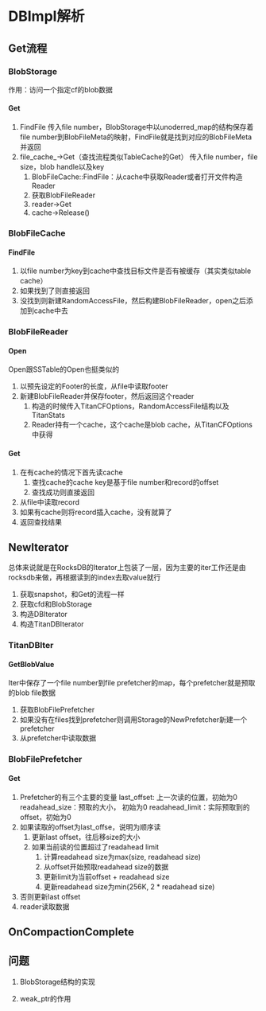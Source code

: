 # DBImpl解析
## Get流程
### BlobStorage
作用：访问一个指定cf的blob数据
#### Get
1. FindFile
传入file number，BlobStorage中以unoderred_map的结构保存着file number到BlobFileMeta的映射，FindFile就是找到对应的BlobFileMeta并返回
2. file_cache_->Get（查找流程类似TableCache的Get）
传入file number，file size，blob handle以及key
    1. BlobFileCache::FindFile：从cache中获取Reader或者打开文件构造Reader
    2. 获取BlobFileReader
    3. reader->Get
    4. cache->Release()
    
### BlobFileCache
#### FindFile
1. 以file number为key到cache中查找目标文件是否有被缓存（其实类似table cache）
2. 如果找到了则直接返回
3. 没找到则新建RandomAccessFile，然后构建BlobFileReader，open之后添加到cache中去

### BlobFileReader
#### Open
Open跟SSTable的Open也挺类似的
1. 以预先设定的Footer的长度，从file中读取footer
2. 新建BlobFileReader并保存footer，然后返回这个reader
    1. 构造的时候传入TitanCFOptions，RandomAccessFile结构以及TitanStats
    2. Reader持有一个cache，这个cache是blob cache，从TitanCFOptions中获得
#### Get
1. 在有cache的情况下首先读cache
    1. 查找cache的cache key是基于file number和record的offset
    2. 查找成功则直接返回
2. 从file中读取record
3. 如果有cache则将record插入cache，没有就算了
4. 返回查找结果

## NewIterator
总体来说就是在RocksDB的Iterator上包装了一层，因为主要的iter工作还是由rocksdb来做，再根据读到的index去取value就行
1. 获取snapshot，和Get的流程一样
2. 获取cfd和BlobStorage
3. 构造DBIterator
4. 构造TitanDBIterator

### TitanDBIter
#### GetBlobValue
Iter中保存了一个file number到file prefetcher的map，每个prefetcher就是预取的blob file数据
1. 获取BlobFilePrefetcher
2. 如果没有在files找到prefetcher则调用Storage的NewPrefetcher新建一个prefetcher
3. 从prefetcher中读取数据

### BlobFilePrefetcher
#### Get
1. Prefetcher的有三个主要的变量 
last_offset: 上一次读的位置，初始为0
readahead_size：预取的大小， 初始为0
readahead_limit：实际预取到的offset，初始为0
2. 如果读取的offset为last_offse，说明为顺序读
    1. 更新last offset，往后移size的大小
    2. 如果当前读的位置超过了readahead limit
        1. 计算readahead size为max(size, readahead size)
        2. 从offset开始预取readahead size的数据
        3. 更新limit为当前offset + readahead size
        4. 更新readahead size为min(256K, 2 * readahead size)
3. 否则更新last offset
4. reader读取数据

## OnCompactionComplete


## 问题
1. BlobStorage结构的实现

2. weak_ptr的作用